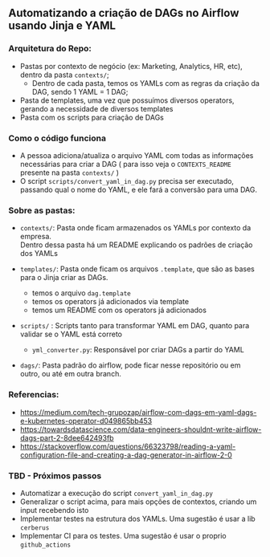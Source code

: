## Automatizando a criação de DAGs no Airflow usando Jinja e YAML

### Arquitetura do Repo:
- Pastas por contexto de negócio (ex: Marketing, Analytics, HR, etc), dentro da pasta `contexts/`;
  - Dentro de cada pasta, temos os YAMLs com as regras da criação da DAG, sendo 1 YAML = 1 DAG;
- Pasta de templates, uma vez que possuímos diversos operators, gerando a necessidade de diversos templates
- Pasta com os scripts para criação de DAGs

### Como o código funciona
- A pessoa adiciona/atualiza o arquivo YAML com todas as informações necessárias para criar a DAG (
  para isso veja o `CONTEXTS_README` presente na pasta `contexts/`
  )
- O script `scripts/convert_yaml_in_dag.py` precisa ser executado, passando qual o nome
do YAML, e ele fará a conversão para uma DAG.

### Sobre as pastas:
- `contexts/`: Pasta onde ficam armazenados os YAMLs por contexto da empresa.  
Dentro dessa pasta há um README explicando os padrões de criação dos YAMLs

- `templates/`: Pasta onde ficam os arquivos `.template`, que são as bases para o Jinja criar as DAGs.
  - temos o arquivo `dag.template`
  - temos os operators já adicionados via template
  - temos um README com os operators já adicionados

- `scripts/` : Scripts tanto para transformar YAML em DAG, quanto para validar se o YAML está correto
    - `yml_converter.py`: Responsável por criar DAGs a partir do YAML
    
- `dags/`: Pasta padrão do airflow, pode ficar nesse repositório ou em outro, ou até em outra branch. 

### Referencias:
  - https://medium.com/tech-grupozap/airflow-com-dags-em-yaml-dags-e-kubernetes-operator-d049865bb453
  - https://towardsdatascience.com/data-engineers-shouldnt-write-airflow-dags-part-2-8dee642493fb
  - https://stackoverflow.com/questions/66323798/reading-a-yaml-configuration-file-and-creating-a-dag-generator-in-airflow-2-0

### TBD - Próximos passos
- Automatizar a execução do script `convert_yaml_in_dag.py`
- Generalizar o script acima, para mais opções de contextos, criando um input recebendo isto
- Implementar testes na estrutura dos YAMLs. Uma sugestão é usar a lib `cerberus`
- Implementar CI para os testes. Uma sugestão é usar o proprio `github_actions`